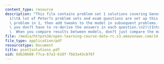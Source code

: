 ```yaml
---
content_type: resource
description: "This file contains problem set 1 solutions covering General Notes:\n\
  1)\tA lot of Peter?s problem sets and exam questions are set up this way ? basic\
  \ problem in 1, then add tweaks to the model in subsequent problems.  When possible,\
  \ you don?t have to re-derive the answers in each question.\n2)\tIntuition is important.\
  \  When you compare results between models, don?t just compare the math.  Use words."
file: /media/https%3A/open-learning-course-data-rc.s3.amazonaws.com/14-472-public-economics-ii-spring-2004/8db38688f7ca67a3610ffbb3a43c676f_pset1solutions.pdf
file_type: application/pdf
resourcetype: Document
title: pset1solutions.pdf
uid: 8db38688-f7ca-67a3-610f-fbb3a43c676f
---
```

